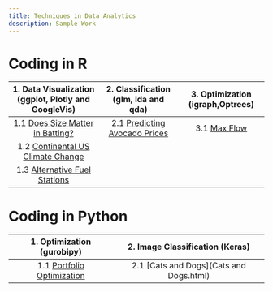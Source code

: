 ```yaml
---
title: Techniques in Data Analytics
description: Sample Work
---
```


# Coding in R

|1. Data Visualization (ggplot, Plotly and GoogleVis)|2. Classification (glm, lda and qda)|3. Optimization (igraph,Optrees)|
|:--------------------------------------------------:|:----------------------------------:|:------------------------------:|
|1.1 [Does Size Matter in Batting?](Does_Size_Matter_in_Batting1.html)|2.1 [Predicting Avocado Prices](Avocado.html)|3.1 [Max Flow](Max_Flow.html)|
|1.2 [Continental US Climate Change](Climate.html)|||
|1.3 [Alternative Fuel Stations](Stations1.html)|||


# Coding in Python

|1. Optimization (gurobipy)|2. Image Classification (Keras)|
|:------------------------:|:-----------------------------:|
|1.1 [Portfolio Optimization](Portfolio.html)|2.1 [Cats and Dogs](Cats and Dogs.html)|






